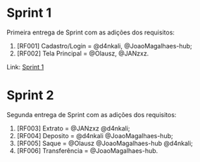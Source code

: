 # Sprint 1

Primeira entrega de Sprint com as adições dos requisitos:

1. [RF001] Cadastro/Login = @d4nkali, @JoaoMagalhaes-hub;
2. [RF002] Tela Principal = @Olausz, @JANzxz.

Link: [Sprint 1](https://github.com/d4nkali/Project_p2_Linguagem_Programacao/tree/Sprint_1)

# Sprint 2

Segunda entrega de Sprint com as adições dos requisitos:

1. [RF003] Extrato = @JANzxz @d4nkali;
2. [RF004] Deposito = @d4nkali @JoaoMagalhaes-hub;
3. [RF005] Saque = @Olausz @JoaoMagalhaes-hub @d4nkali;
4. [RF006] Transferência = @JoaoMagalhaes-hub.

#
